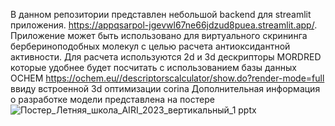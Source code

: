 В данном репозитории представлен небольшой backend для streamlit приложения. https://appqsarpol-jgevwl67ne66jdzud8puea.streamlit.app/.
Приложение может быть использовано для виртуального скрининга бербериноподобных молекул с целью расчета антиоксидантной активности.
Для расчета используются 2d и 3d дескрипторы MORDRED которые удобнее будет посчитать с использованием базы данных OCHEM https://ochem.eu//descriptorscalculator/show.do?render-mode=full ввиду встроенной 3d оптимизации corina
Дополнительная информация о разработке модели представлена на постере
![Постер_Летняя_школа_AIRI_2023_вертикальный_1 pptx](https://github.com/KirillKulaev/streamlit_qsar_POL/assets/139176905/f63a1811-4557-44b8-b920-04d5614ce8b1)
